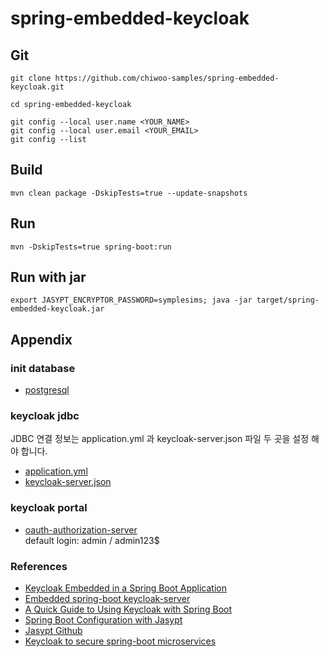 # spring-embedded-keycloak

## Git
```
git clone https://github.com/chiwoo-samples/spring-embedded-keycloak.git

cd spring-embedded-keycloak

git config --local user.name <YOUR_NAME>
git config --local user.email <YOUR_EMAIL>
git config --list
```

## Build
```
mvn clean package -DskipTests=true --update-snapshots
```

## Run
```
mvn -DskipTests=true spring-boot:run
```

## Run with jar
```
export JASYPT_ENCRYPTOR_PASSWORD=symplesims; java -jar target/spring-embedded-keycloak.jar
```

## Appendix

### init database
- [postgresql](./docker/docker.md)

### keycloak jdbc
JDBC 연결 정보는 application.yml 과 keycloak-server.json 파일 두 곳을 설정 해야 합니다.  
- [application.yml](./src/main/resources/application.yml)  
- [keycloak-server.json](./src/main/resources/META-INF/keycloak-server.json)  

### keycloak portal 
- [oauth-authorization-server](http://localhost:8083/auth)  
default login: admin / admin123$

### References
- [Keycloak Embedded in a Spring Boot Application](https://www.baeldung.com/keycloak-embedded-in-spring-boot-app)
- [Embedded spring-boot keycloak-server](https://github.com/thomasdarimont/embedded-spring-boot-keycloak-server)
- [A Quick Guide to Using Keycloak with Spring Boot](https://www.baeldung.com/spring-boot-keycloak)
- [Spring Boot Configuration with Jasypt](https://www.baeldung.com/spring-boot-jasypt)
- [Jasypt Github](https://github.com/ulisesbocchio/jasypt-spring-boot)
- [Keycloak to secure spring-boot microservices](https://hackmd.diverse-team.fr/s/HJ1zF5bM_)
